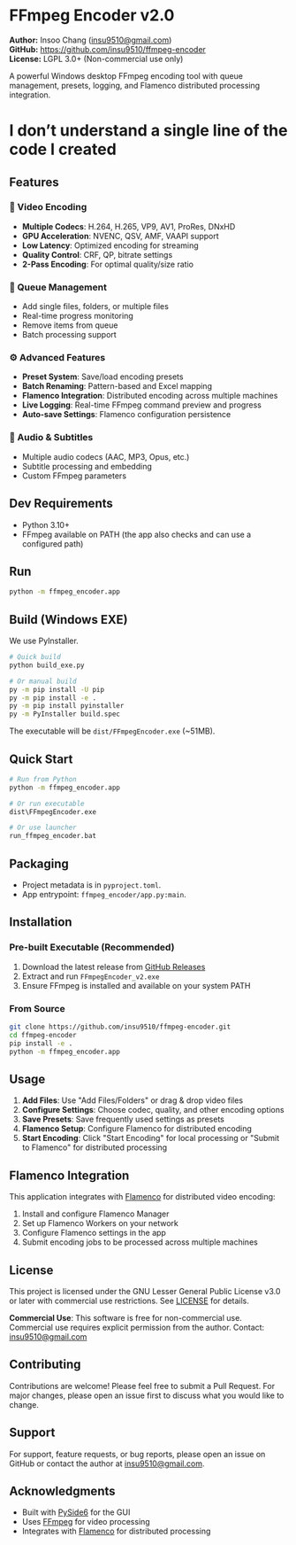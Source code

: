 # FFmpeg Encoder v2.0

**Author:** Insoo Chang (insu9510@gmail.com)  
**GitHub:** https://github.com/insu9510/ffmpeg-encoder  
**License:** LGPL 3.0+ (Non-commercial use only)

A powerful Windows desktop FFmpeg encoding tool with queue management, presets, logging, and Flamenco distributed processing integration.

# I don’t understand a single line of the code I created

## Features

### 🎥 Video Encoding
- **Multiple Codecs**: H.264, H.265, VP9, AV1, ProRes, DNxHD
- **GPU Acceleration**: NVENC, QSV, AMF, VAAPI support
- **Low Latency**: Optimized encoding for streaming
- **Quality Control**: CRF, QP, bitrate settings
- **2-Pass Encoding**: For optimal quality/size ratio

### 📁 Queue Management
- Add single files, folders, or multiple files
- Real-time progress monitoring
- Remove items from queue
- Batch processing support

### ⚙️ Advanced Features
- **Preset System**: Save/load encoding presets
- **Batch Renaming**: Pattern-based and Excel mapping
- **Flamenco Integration**: Distributed encoding across multiple machines
- **Live Logging**: Real-time FFmpeg command preview and progress
- **Auto-save Settings**: Flamenco configuration persistence

### 🎵 Audio & Subtitles
- Multiple audio codecs (AAC, MP3, Opus, etc.)
- Subtitle processing and embedding
- Custom FFmpeg parameters

## Dev Requirements
- Python 3.10+
- FFmpeg available on PATH (the app also checks and can use a configured path)

## Run
```bash
python -m ffmpeg_encoder.app
```

## Build (Windows EXE)
We use PyInstaller.
```bash
# Quick build
python build_exe.py

# Or manual build
py -m pip install -U pip
py -m pip install -e .
py -m pip install pyinstaller
py -m PyInstaller build.spec
```
The executable will be `dist/FFmpegEncoder.exe` (~51MB).

## Quick Start
```bash
# Run from Python
python -m ffmpeg_encoder.app

# Or run executable
dist\FFmpegEncoder.exe

# Or use launcher
run_ffmpeg_encoder.bat
```

## Packaging
- Project metadata is in `pyproject.toml`.
- App entrypoint: `ffmpeg_encoder/app.py:main`.

## Installation

### Pre-built Executable (Recommended)
1. Download the latest release from [GitHub Releases](https://github.com/insu9510/ffmpeg-encoder/releases)
2. Extract and run `FFmpegEncoder_v2.exe`
3. Ensure FFmpeg is installed and available on your system PATH

### From Source
```bash
git clone https://github.com/insu9510/ffmpeg-encoder.git
cd ffmpeg-encoder
pip install -e .
python -m ffmpeg_encoder.app
```

## Usage

1. **Add Files**: Use "Add Files/Folders" or drag & drop video files
2. **Configure Settings**: Choose codec, quality, and other encoding options
3. **Save Presets**: Save frequently used settings as presets
4. **Flamenco Setup**: Configure Flamenco for distributed encoding
5. **Start Encoding**: Click "Start Encoding" for local processing or "Submit to Flamenco" for distributed processing

## Flamenco Integration

This application integrates with [Flamenco](https://flamenco.blender.org/) for distributed video encoding:

1. Install and configure Flamenco Manager
2. Set up Flamenco Workers on your network
3. Configure Flamenco settings in the app
4. Submit encoding jobs to be processed across multiple machines

## License

This project is licensed under the GNU Lesser General Public License v3.0 or later with commercial use restrictions. See [LICENSE](LICENSE) for details.

**Commercial Use**: This software is free for non-commercial use. Commercial use requires explicit permission from the author. Contact: insu9510@gmail.com

## Contributing

Contributions are welcome! Please feel free to submit a Pull Request. For major changes, please open an issue first to discuss what you would like to change.

## Support

For support, feature requests, or bug reports, please open an issue on GitHub or contact the author at insu9510@gmail.com.

## Acknowledgments

- Built with [PySide6](https://doc.qt.io/qtforpython/) for the GUI
- Uses [FFmpeg](https://ffmpeg.org/) for video processing
- Integrates with [Flamenco](https://flamenco.blender.org/) for distributed processing
